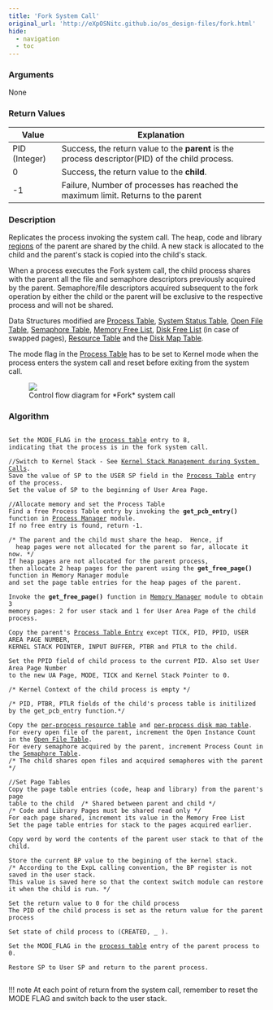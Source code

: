 ```yaml
---
title: 'Fork System Call'
original_url: 'http://eXpOSNitc.github.io/os_design-files/fork.html'
hide:
  - navigation
  - toc
---
```



### Arguments
None


### Return Values


| Value         | Explanation                                                                                      |
| ------------- | ------------------------------------------------------------------------------------------------ |
| PID (Integer) | Success, the return value to the **parent** is the process descriptor(PID) of the child process. |
| 0             | Success, the return value to the **child**.                                                      |
| -1            | Failure, Number of processes has reached the maximum limit. Returns to the parent                |


### Description
Replicates the process invoking the system call. The heap, code and library [regions](../os-spec/processmodel.md) of the parent are shared by the child. A new stack is allocated to the child and the parent's stack is copied into the child's stack.


When a process executes the Fork system call, the child process shares with the parent all the file and semaphore descriptors previously acquired by the parent. Semaphore/file descriptors acquired subsequent to the fork operation by either the child or the parent will be exclusive to the respective process and will not be shared.


Data Structures modified are [Process Table](process-table.md), [System Status Table](mem-ds.md#system-status-table), [Open File Table](mem-ds.md#open-file-table), [Semaphore Table](mem-ds.md#semaphore-table), [Memory Free List](mem-ds.md#memory-free-list), [Disk Free List](disk-ds.md#disk-free-list) (in case of swapped pages), [Resource Table](process-table.md#per-process-resource-table) and the [Disk Map Table](process-table.md#per-process-disk-map-table).


The mode flag in the [Process Table](process-table.md) has to be set to Kernel mode when the process enters the system call and reset before exiting from the system call.


  
<figure>
    <img src="../../assets/img/roadmap/fork.png">
    <figcaption>Control flow diagram for *Fork* system call</figcaption>
</figure>


### Algorithm

<pre><code>
Set the MODE_FLAG in the <a href="../../os-design/process-table/">process table</a> entry to 8, 
indicating that the process is in the fork system call.

//Switch to Kernel Stack - See <a href="../../os-design/stack-smcall/">Kernel Stack Management during System Calls</a>. 
Save the value of SP to the USER SP field in the <a href="../../os-design/process-table/">Process Table</a> entry of the process.
Set the value of SP to the beginning of User Area Page.

//Allocate memory and set the Process Table
Find a free Process Table entry by invoking the <b>get_pcb_entry()</b> function in <a href="../../modules/module-01/">Process Manager</a> module. 
If no free entry is found, return -1.

/* The parent and the child must share the heap.  Hence, if 
  heap pages were not allocated for the parent so far, allocate it now. */
If heap pages are not allocated for the parent process,
then allocate 2 heap pages for the parent using the <b>get_free_page()</b> function in Memory Manager module
and set the page table entries for the heap pages of the parent.

Invoke the <b>get_free_page()</b> function in <a href="../../modules/module-02/">Memory Manager</a> module to obtain 3 
memory pages: 2 for user stack and 1 for User Area Page of the child process.

Copy the parent's <a href="../../os-design/process-table/" target="_blank">Process Table Entry</a> except TICK, PID, PPID, USER AREA PAGE NUMBER, 
KERNEL STACK POINTER, INPUT BUFFER, PTBR and PTLR to the child. 

Set the PPID field of child process to the current PID. Also set User Area Page Number 
to the new UA Page, MODE, TICK and Kernel Stack Pointer to 0. 

/* Kernel Context of the child process is empty */

/* PID, PTBR, PTLR fields of the child's process table is initilized by the get_pcb_entry function.*/ 

Copy the <a href="../../os-design/process-table/#per-process-resource-table">per-process resource table</a> and <a href="../../os-design/process-table/#per-process-disk-map-table">per-process disk map table</a>.
For every open file of the parent, increment the Open Instance Count in the <a href="../../os-design/mem-ds/#open-file-table" target="_blank">Open File Table</a>.
For every semaphore acquired by the parent, increment Process Count in the <a href="../../os-design/mem-ds/#semaphore-table" target="_blank">Semaphore Table</a>.
/* The child shares open files and acquired semaphores with the parent */

//Set Page Tables
Copy the page table entries (code, heap and library) from the parent's page 
table to the child  /* Shared between parent and child */
/* Code and Library Pages must be shared read only */
For each page shared, increment its value in the Memory Free List
Set the page table entries for stack to the pages acquired earlier.

Copy word by word the contents of the parent user stack to that of the child.

Store the current BP value to the begining of the kernel stack.
/* According to the ExpL calling convention, the BP register is not saved in the user stack. 
This value is saved here so that the context switch module can restore it when the child is run. */
       
Set the return value to 0 for the child process
The PID of the child process is set as the return value for the parent process

Set state of child process to (CREATED, _ ).

Set the MODE_FLAG in the <a href="../../os-design/process-table/">process table</a> entry of the parent process to 0.

Restore SP to User SP and return to the parent process.

</code></pre>

!!! note
    At each point of return from the system call, remember to reset the MODE FLAG and switch back to the user stack.